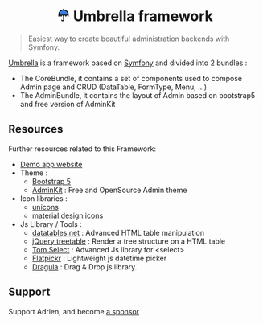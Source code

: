 <h1 align="center" style="border-bottom: none">
    <img src="./umbrella.svg" width="25" height="25" alt="Umbrella logo"/> Umbrella framework
</h1>

> Easiest way to create beautiful administration backends with Symfony.

[Umbrella](https://github.com/acantepie/umbrella) is a framework based on [Symfony](https://symfony.com/) and divided into 2 bundles :

- The CoreBundle, it contains a set of components used to compose Admin page and CRUD (DataTable, FormType, Menu, ...)
- The AdminBundle, it contains the layout of Admin based on bootstrap5 and free version of AdminKit

## Resources  <!-- {docsify-ignore} -->

Further resources related to this Framework:

- [Demo app website](https://umbrella-corp.dev)
- Theme :
    - [Bootstrap 5](https://getbootstrap.com/docs/5.0/getting-started/introduction/)
    - [AdminKit](https://adminkit.io/) : Free and OpenSource Admin theme
- Icon libraries :
    - [unicons](https://iconscout.com/unicons/explore/line)
    - [material design icons](https://materialdesignicons.com/)
- Js Library / Tools :
  - [datatables.net](https://datatables.net/) : Advanced HTML table manipulation
  - [jQuery treetable](http://ludo.cubicphuse.nl/jquery-treetable/) : Render a tree structure on a HTML table
  - [Tom Select](https://tom-select.js.org/) : Advanced Js library for &lt;select&gt;
  - [Flatpickr](https://flatpickr.js.org/) : Lightweight js datetime picker
  - [Dragula](https://bevacqua.github.io/dragula/) : Drag & Drop js library.

## Support  <!-- {docsify-ignore} -->
Support Adrien, and become [a sponsor](https://github.com/sponsors/acantepie)
